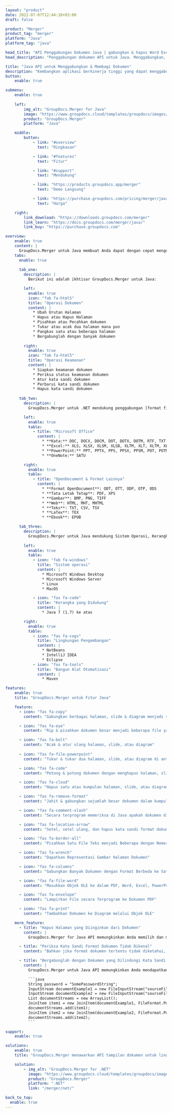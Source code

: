 ```yaml
---
layout: "product"
date: 2022-07-07T12:44:18+03:00
draft: false

product: "Merger"
product_tag: "merger"
platform: "Java"
platform_tag: "java"

head_title: "API Penggabungan Dokumen Java | gabungkan & hapus Word Excel PDF XPS EPUB"
head_description: "Penggabungan dokumen API untuk Java. Menggabungkan, membagi, menukar, menyusun ulang, dan menghapus halaman format PDF, Microsoft Word, Excel, presentasi, Visio, XPS & EPUB."

title: "Java API untuk Menggabungkan & Membagi Dokumen"
description: "Kembangkan aplikasi berkinerja tinggi yang dapat menggabungkan, merobek, mengacak, memotong atau menghapus halaman, slide, dan diagram saat bepergian."
button:
    enable: true

submenu:
    enable: true
    
    left:
        img_alt: "GroupDocs.Merger for Java"
        image: "https://www.groupdocs.cloud/templates/groupdocs/images/product-logos/groupdocs-merger-java.png"
        product: "GroupDocs.Merger"
        platform: "Java"

    middle:
        button:
            - link: "#overview"
              text: "Ringkasan"

            - link: "#features"
              text: "Fitur"

            - link: "#support"
              text: "Mendukung"

            - link: "https://products.groupdocs.app/merger"
              text: "Demo Langsung"

            - link: "https://purchase.groupdocs.com/pricing/merger/java"
              text: "Harga"

    right:
        link_download: "https://downloads.groupdocs.com/merger"
        link_learn: "https://docs.groupdocs.com/merger/java/"
        link_buy: "https://purchase.groupdocs.com"

overview:
    enable: true
    content: |
      GroupDocs.Merger untuk Java membuat Anda dapat dengan cepat mengembangkan aplikasi bisnis top-line di Java. Dengan sedikit pengkodean, aplikasi Java Anda dapat menggabungkan, merobek, mengacak, memotong, dan menghapus satu halaman atau kumpulan halaman, slide, dan diagram. Penggabungan operasi juga dapat dilakukan pada file aman dari format yang dikenal dan tidak dikenal dengan menerapkan atau menghapus proteksi password.
    tabs:
      enable: true     
      
      tab_one:
        description: |
          Berikut ini adalah ikhtisar GroupDocs.Merger untuk Java:

        left:
          enable: true
          icon: "fab fa-html5"
          title: "Operasi Dokumen"
          content: |
            * Ubah Urutan Halaman
            * Hapus atau Hapus Halaman
            * Pisahkan atau Pecahkan dokumen
            * Tukar atau acak dua halaman mana pun
            * Pangkas satu atau beberapa halaman
            * Bergabunglah dengan banyak dokumen
        
        right:
          enable: true
          icon: "fab fa-html5"
          title: "Operasi Keamanan"
          content: |
            * Siapkan keamanan dokumen
            * Periksa status keamanan dokumen
            * Atur kata sandi dokumen
            * Perbarui kata sandi dokumen
            * Hapus kata sandi dokumen
      
      tab_two:
        description: |
          GroupDocs.Merger untuk .NET mendukung penggabungan [format file dokumen](https://docs.groupdocs.com/merger/net/supported-document-formats/ berikut):

        left:
          enable: true
          table:
            - title: "Microsoft Office"
              content: |
                * **Kata:** DOC, DOCX, DOCM, DOT, DOTX, DOTM, RTF, TXT
                * **Excel:** XLS, XLSX, XLSM, XLSB, XLTM, XLT, XLTM, XLTX, XLAM, SXC, SpreadsheetML
                * **PowerPoint:** PPT, PPTX, PPS, PPSX, PPSM, POT, POTM, POTX, PPTM
                * **OneNote:** SATU

        right:
          enable: true
          table:
            - title: "OpenDocument & Format Lainnya"
              content: |
                * **Format OpenDocument**: ODT, OTT, ODP, OTP, ODS
                * **Tata Letak Tetap**: PDF, XPS
                * **Gambar**: BMP, PNG, TIFF
                * **Web**: HTML, MHT, MHTML
                * **Teks**: TXT, CSV, TSV
                * **LaTex**: TEX
                * **Ebook**: EPUB

      tab_three:
        description: |
          GroupDocs.Merger untuk Java mendukung Sistem Operasi, Kerangka & Manajer Paket berikut:
        
        left:
          enable: true
          table:
            - icon: "fab fa-windows"
              title: "Sistem operasi"
              content: |
                * Microsoft Windows Desktop
                * Microsoft Windows Server
                * Linux
                * MacOS

            - icon: "fas fa-code"
              title: "Kerangka yang Didukung"
              content: |
                * Java 7 (1.7) ke atas

        right:
          enable: true
          table:
            - icon: "fas fa-cogs"
              title: "Lingkungan Pengembangan"
              content: |
                * NetBeans
                * IntelliJ IDEA
                * Eclipse
            - icon: "fas fa-tools"
              title: "Bangun Alat Otomatisasi"
              content: |
                * Maven

features:
    enable: true
    title: "GroupDocs.Merger untuk Fitur Java"

    feature:
      - icon: "fas fa-copy"
        content: "Gabungkan berbagai halaman, slide & diagram menjadi satu file"

      - icon: "fas fa-eye"
        content: "Rip & pisahkan dokumen besar menjadi beberapa file yang lebih kecil"

      - icon: "fas fa-bolt"
        content: "Acak & atur ulang halaman, slide, atau diagram"
      
      - icon: "fas fa-file-powerpoint"
        content: "Tukar & tukar dua halaman, slide, atau diagram di antara satu sama lain dalam dokumen"

      - icon: "fas fa-code"
        content: "Potong & potong dokumen dengan menghapus halaman, slide, atau diagram tertentu"

      - icon: "fas fa-cloud"
        content: "Hapus satu atau kumpulan halaman, slide, atau diagram"

      - icon: "fas fa-remove-format"
        content: "Jahit & gabungkan sejumlah besar dokumen dalam kumpulan"

      - icon: "fas fa-comment-slash"
        content: "Secara terprogram memeriksa di Java apakah dokumen diamankan dengan kata sandi"

      - icon: "fas fa-location-arrow"
        content: "Setel, setel ulang, dan hapus kata sandi format dokumen yang dikenal & tidak dikenal"

      - icon: "fas fa-border-all"
        content: "Pisahkan Satu File Teks menjadi Beberapa dengan Nomor Baris"

      - icon: "fas fa-wrench"
        content: "Dapatkan Representasi Gambar Halaman Dokumen"

      - icon: "fas fa-columns"
        content: "Gabungkan Banyak Dokumen dengan Format Berbeda ke Satu File PDF"

      - icon: "fas fa-file-word"
        content: "Masukkan Objek OLE ke dalam PDF, Word, Excel, PowerPoint & Buka Format Dokumen"

      - icon: "fas fa-envelope"
        content: "Lampirkan File secara Terprogram ke Dokumen PDF"

      - icon: "fas fa-print"
        content: "Tambahkan Dokumen ke Diagram melalui Objek OLE"

    more_feature:
      - title: "Hapus Halaman yang Diinginkan dari Dokumen"
        content: |
          GroupDocs.Merger for Java API memungkinkan Anda memilih dan menghapus halaman yang tidak diinginkan dari dokumen Anda.

      - title: "Periksa Kata Sandi Format Dokumen Tidak Dikenal"
        content: "Bahkan jika format dokumen tertentu tidak diketahui, GroupDocs.Merger untuk Java memungkinkan Anda untuk memeriksa & mengambil kata sandi dokumen, jika tersedia."

      - title: "Bergabunglah dengan Dokumen yang Dilindungi Kata Sandi dari Format yang Dikenal"
        content: |
          GroupDocs.Merger untuk Java API memungkinkan Anda mendapatkan daftar dokumen dengan format yang dikenal dan tidak dikenal. Contoh berikut menunjukkan, bagaimana Anda dapat melakukannya untuk format file yang dikenal, menggunakan Java:

          ```java
          String password = "SomePasswordString";
          InputStream documentExample1 = new FileInputStream("sourceFile.docx");
          InputStream documentExample2 = new FileInputStream("sourceFile2.docx");
          List documentStreams = new ArrayList();
          JoinItem item1 = new JoinItem(documentExample1, FileFormat.Pdf, password);
          documentStreams.add(item1);
          JoinItem item2 = new JoinItem(documentExample2, FileFormat.Pdf, password);
          documentStreams.add(item2);
          ```

support:
    enable: true

solutions:
    enable: true
    title: "GroupDocs.Merger menawarkan API tampilan dokumen untuk lingkungan pengembangan populer lainnya"

    solution:
        - img_alt: "GroupDocs.Merger for .NET"
          image: "https://www.groupdocs.cloud/templates/groupdocs/images/product-logos/groupdocs-merger-net.png"
          product: "GroupDocs.Merger"
          platform: ".NET"
          link: "/merger/net/"

back_to_top:
  enable: true
---
```

